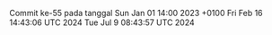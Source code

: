 Commit ke-55 pada tanggal Sun Jan 01 14:00 2023 +0100
Fri Feb 16 14:43:06 UTC 2024
Tue Jul  9 08:43:57 UTC 2024
